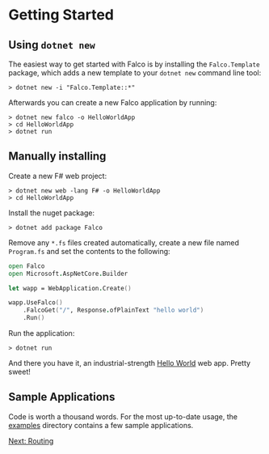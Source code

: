 # Getting Started

## Using `dotnet new`

The easiest way to get started with Falco is by installing the `Falco.Template` package, which adds a new template to your `dotnet new` command line tool:

```shell
> dotnet new -i "Falco.Template::*"
```

Afterwards you can create a new Falco application by running:

```shell
> dotnet new falco -o HelloWorldApp
> cd HelloWorldApp
> dotnet run
```

## Manually installing

Create a new F# web project:

```shell
> dotnet new web -lang F# -o HelloWorldApp
> cd HelloWorldApp
```

Install the nuget package:

```shell
> dotnet add package Falco
```

Remove any `*.fs` files created automatically, create a new file named `Program.fs` and set the contents to the following:

```fsharp
open Falco
open Microsoft.AspNetCore.Builder

let wapp = WebApplication.Create()

wapp.UseFalco()
    .FalcoGet("/", Response.ofPlainText "hello world")
    .Run()
```

Run the application:

```shell
> dotnet run
```

And there you have it, an industrial-strength [Hello World](https://github.com/pimbrouwers/Falco/tree/master/examples/HelloWorld) web app. Pretty sweet!

## Sample Applications

Code is worth a thousand words. For the most up-to-date usage, the [examples](https://github.com/pimbrouwers/Falco/tree/master/examples/) directory contains a few sample applications.

[Next: Routing](routing.md)